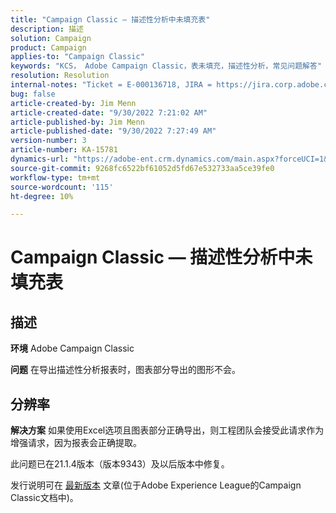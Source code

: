```yaml
---
title: "Campaign Classic — 描述性分析中未填充表"
description: 描述
solution: Campaign
product: Campaign
applies-to: "Campaign Classic"
keywords: "KCS， Adobe Campaign Classic，表未填充，描述性分析，常见问题解答"
resolution: Resolution
internal-notes: "Ticket = E-000136718, JIRA = https://jira.corp.adobe.com/browse/NEO-24963"
bug: false
article-created-by: Jim Menn
article-created-date: "9/30/2022 7:21:02 AM"
article-published-by: Jim Menn
article-published-date: "9/30/2022 7:27:49 AM"
version-number: 3
article-number: KA-15781
dynamics-url: "https://adobe-ent.crm.dynamics.com/main.aspx?forceUCI=1&pagetype=entityrecord&etn=knowledgearticle&id=7872c36a-9040-ed11-9db1-0022480866ad"
source-git-commit: 9268fc6522bf61052d5fd67e532733aa5ce39fe0
workflow-type: tm+mt
source-wordcount: '115'
ht-degree: 10%

---
```


# Campaign Classic — 描述性分析中未填充表

## 描述


<b>环境</b>
Adobe Campaign Classic

<b>问题</b>
在导出描述性分析报表时，图表部分导出的图形不会。


## 分辨率


<b>解决方案</b>
如果使用Excel选项且图表部分正确导出，则工程团队会接受此请求作为增强请求，因为报表会正确提取。

此问题已在21.1.4版本（版本9343）及以后版本中修复。

发行说明可在 [最新版本](https://experienceleague.adobe.com/docs/campaign-classic/using/release-notes/latest-release.html?lang=zh-Hans) 文章(位于Adobe Experience League的Campaign Classic文档中)。

